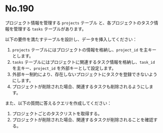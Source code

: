# No.190

プロジェクト情報を管理する `projects` テーブル と、各プロジェクトのタスク情報を管理する `tasks` テーブルがあります。

以下の要件を満たすテーブルを設計し、データを挿入してください：

1. `projects` テーブルにはプロジェクトの情報を格納し、`project_id` を主キーとします。
2. `tasks` テーブルにはプロジェクトに関連するタスク情報を格納し、`task_id` を主キー、`project_id` を外部キーとして設定します。
3. 外部キー制約により、存在しないプロジェクトにタスクを登録できないようにします。
4. プロジェクトが削除された場合、関連するタスクも削除されるようにします。

また、以下の質問に答えるクエリを作成してください：

1. プロジェクトごとのタスクリストを取得する。
2. プロジェクトが削除された場合、関連するタスクが削除されることを確認する。
